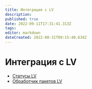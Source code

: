 ```yaml
---
title: Интеграция с LV
description: 
published: true
date: 2022-09-11T17:31:41.313Z
tags: 
editor: markdown
dateCreated: 2022-08-31T09:15:40.634Z
---
```


# Интеграция с LV

* [Статусы LV](statusy-lv.md)
* [Обработчик пакетов LV](obrabotchik-paketov/)
